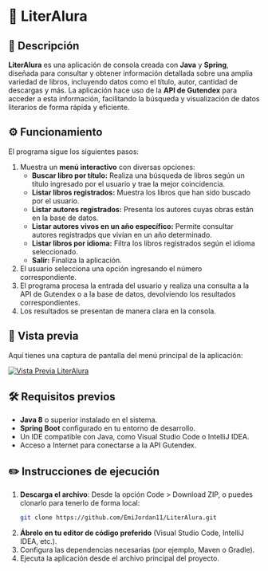 # 📗 LiterAlura
## 📖 Descripción
**LiterAlura** es una aplicación de consola creada con **Java** y **Spring**, diseñada para consultar y obtener información detallada sobre una amplia variedad de libros, incluyendo datos como el título, autor, cantidad de descargas y más. La aplicación hace uso de la **API de Gutendex** para acceder a esta información, facilitando la búsqueda y visualización de datos literarios de forma rápida y eficiente.

## ⚙️ Funcionamiento
El programa sigue los siguientes pasos:
1. Muestra un **menú interactivo** con diversas opciones:
   - **Buscar libro por título:** Realiza una búsqueda de libros según un título ingresado por el usuario y trae la mejor coincidencia.
   - **Listar libros registrados:** Muestra los libros que han sido buscado por el usuario.
   - **Listar autores registrados:** Presenta los autores cuyas obras están en la base de datos.
   - **Listar autores vivos en un año específico:** Permite consultar autores registradps que vivían en un año determinado.
   - **Listar libros por idioma:** Filtra los libros registrados según el idioma seleccionado.
   - **Salir:** Finaliza la aplicación.
2. El usuario selecciona una opción ingresando el número correspondiente.
3. El programa procesa la entrada del usuario y realiza una consulta a la API de Gutendex o a la base de datos, devolviendo los resultados correspondientes.
4. Los resultados se presentan de manera clara en la consola.

## 🎨 Vista previa
Aquí tienes una captura de pantalla del menú principal de la aplicación:

[![Vista Previa LiterAlura](https://i.postimg.cc/QCP1hF3f/Captura-de-pantalla-2025-01-14-230031.png)](https://postimg.cc/rR1K9Fz4)

## 🛠️ Requisitos previos
- **Java 8** o superior instalado en el sistema.
- **Spring Boot** configurado en tu entorno de desarrollo.
- Un IDE compatible con Java, como Visual Studio Code o IntelliJ IDEA.
- Acceso a Internet para conectarse a la API Gutendex.

## ✏️ Instrucciones de ejecución
1. **Descarga el archivo**: Desde la opción Code > Download ZIP, o puedes clonarlo para tenerlo de forma local:
    ```bash
    git clone https://github.com/EmiJordan11/LiterAlura.git
    ```
2. **Ábrelo en tu editor de código preferido** (Visual Studio Code, IntelliJ IDEA, etc.).
3. Configura las dependencias necesarias (por ejemplo, Maven o Gradle).
4. Ejecuta la aplicación desde el archivo principal del proyecto.

